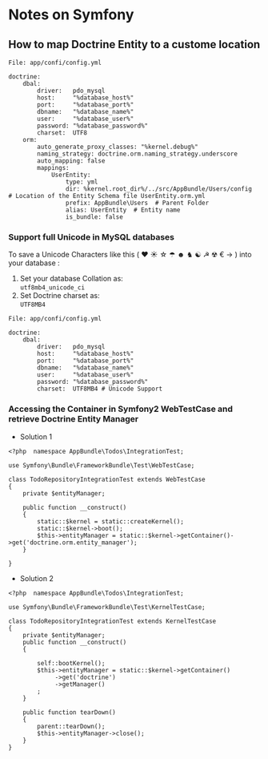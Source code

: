 # Notes on Symfony #

## How to map Doctrine Entity to a custome location  ##

``` 
File: app/confi/config.yml

doctrine:
    dbal:
        driver:   pdo_mysql
        host:     "%database_host%"
        port:     "%database_port%"
        dbname:   "%database_name%"
        user:     "%database_user%"
        password: "%database_password%"
        charset:  UTF8
    orm:
        auto_generate_proxy_classes: "%kernel.debug%"
        naming_strategy: doctrine.orm.naming_strategy.underscore
        auto_mapping: false
        mappings:
            UserEntity:
                type: yml
                dir: %kernel.root_dir%/../src/AppBundle/Users/config  # Location of the Entity Schema file UserEntity.orm.yml
                prefix: AppBundle\Users  # Parent Folder
                alias: UserEntity  # Entity name
                is_bundle: false
```
### Support full Unicode in MySQL databases ###

To save a Unicode Characters like this ( ❤ ☀ ☆ ☂ ☻ ♞ ☯ ☭ ☢ € → ) into your database :

1. Set your database Collation as:   
 ``` utf8mb4_unicode_ci ```    
2. Set Doctrine charset as:  
``` UTF8MB4 ```

```
File: app/confi/config.yml

doctrine:
    dbal:
        driver:   pdo_mysql
        host:     "%database_host%"
        port:     "%database_port%"
        dbname:   "%database_name%"
        user:     "%database_user%"
        password: "%database_password%"
        charset:  UTF8MB4 # Unicode Support
```

### Accessing the Container in Symfony2 WebTestCase and retrieve Doctrine Entity Manager ###
* Solution 1
```
<?php  namespace AppBundle\Todos\IntegrationTest;

use Symfony\Bundle\FrameworkBundle\Test\WebTestCase;

class TodoRepositoryIntegrationTest extends WebTestCase
{
	private $entityManager;
	
	public function __construct()
	{
		static::$kernel = static::createKernel();
    	static::$kernel->boot();
		$this->entityManager = static::$kernel->getContainer()->get('doctrine.orm.entity_manager');
	}
	
}
```
* Solution 2
```
<?php  namespace AppBundle\Todos\IntegrationTest;

use Symfony\Bundle\FrameworkBundle\Test\KernelTestCase;

class TodoRepositoryIntegrationTest extends KernelTestCase
{
	private $entityManager;
	public function __construct()
	{
		
		self::bootKernel();
		$this->entityManager = static::$kernel->getContainer()
             ->get('doctrine')
             ->getManager()
        ;
	}

	public function tearDown()
	{
	    parent::tearDown();
	    $this->entityManager->close();
	}
}
